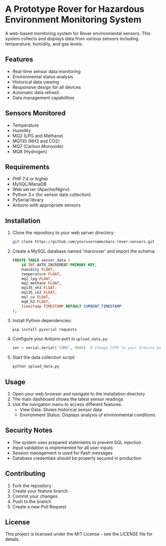 # A Prototype Rover for Hazardous Environment Monitoring System

A web-based monitoring system for Rover environmental sensors. This system collects and displays data from various sensors including temperature, humidity, and gas levels.

## Features

- Real-time sensor data monitoring
- Environmental status analysis
- Historical data viewing
- Responsive design for all devices
- Automatic data refresh
- Data management capabilities

## Sensors Monitored

- Temperature
- Humidity
- MQ2 (LPG and Methane)
- MQ135 (NH3 and CO2)
- MQ7 (Carbon Monoxide)
- MQ8 (Hydrogen)

## Requirements

- PHP 7.4 or higher
- MySQL/MariaDB
- Web server (Apache/Nginx)
- Python 3.x (for sensor data collection)
- PySerial library
- Arduino with appropriate sensors

## Installation

1. Clone the repository to your web server directory:
   ```bash
   git clone https://github.com/yourusername/mars-rover-sensors.git
   ```

2. Create a MySQL database named 'marsrover' and import the schema:
   ```sql
   CREATE TABLE sensor_data (
       id INT AUTO_INCREMENT PRIMARY KEY,
       humidity FLOAT,
       temperature FLOAT,
       mq2_lpg FLOAT,
       mq2_methane FLOAT,
       mq135_nh3 FLOAT,
       mq135_co2 FLOAT,
       mq7_co FLOAT,
       mq8_h2 FLOAT,
       timestamp TIMESTAMP DEFAULT CURRENT_TIMESTAMP
   );
   ```

3. Install Python dependencies:
   ```bash
   pip install pyserial requests
   ```

4. Configure your Arduino port in `upload_data.py`:
   ```python
   ser = serial.Serial('COM5', 9600)  # Change COM5 to your Arduino port
   ```

5. Start the data collection script:
   ```bash
   python upload_data.py
   ```

## Usage

1. Open your web browser and navigate to the installation directory
2. The main dashboard shows the latest sensor readings
3. Use the navigation menu to access different features:
   - View Data: Shows historical sensor data
   - Environment Status: Displays analysis of environmental conditions

## Security Notes

- The system uses prepared statements to prevent SQL injection
- Input validation is implemented for all user inputs
- Session management is used for flash messages
- Database credentials should be properly secured in production

## Contributing

1. Fork the repository
2. Create your feature branch
3. Commit your changes
4. Push to the branch
5. Create a new Pull Request

## License

This project is licensed under the MIT License - see the LICENSE file for details. 
